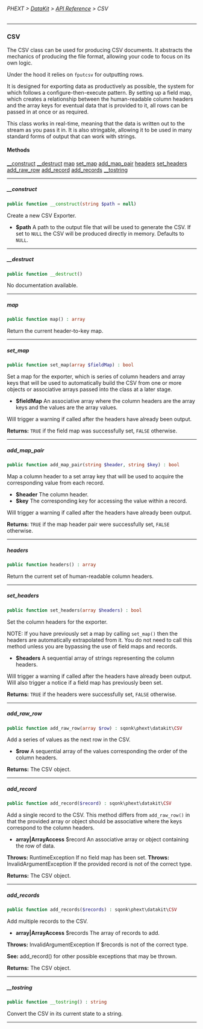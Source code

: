 ###### PHEXT > [DataKit](../README.md) > [API Reference](index.md) > CSV
------
### CSV
The CSV class can be used for producing CSV documents. It abstracts the mechanics of producing the file format, allowing your code to focus on its own logic.

Under the hood it relies on `fputcsv` for outputting rows.

It is designed for exporting data as productively as possible, the system for which follows a configure-then-execute pattern. By setting up a field map, which creates a relationship between the human-readable column headers and the array keys for eventual data that is provided to it, all rows can be passed in at once or as required.

This class works in real-time, meaning that the data is written out to the stream as you pass it in. It is also stringable, allowing it to be used in many standard forms of output that can work with strings.
#### Methods
[__construct](#__construct)
[__destruct](#__destruct)
[map](#map)
[set_map](#set_map)
[add_map_pair](#add_map_pair)
[headers](#headers)
[set_headers](#set_headers)
[add_raw_row](#add_raw_row)
[add_record](#add_record)
[add_records](#add_records)
[__tostring](#__tostring)

------
##### __construct
```php
public function __construct(string $path = null) 
```
Create a new CSV Exporter.

- **$path** A path to the output file that will be used to generate the CSV. If set to ``NULL`` the CSV will be produced directly in memory. Defaults to ``NULL``.


------
##### __destruct
```php
public function __destruct() 
```
No documentation available.


------
##### map
```php
public function map() : array
```
Return the current header-to-key map.


------
##### set_map
```php
public function set_map(array $fieldMap) : bool
```
Set a map for the exporter, which is series of column headers and array keys that will be used to automatically build the CSV from one or more objects or associative arrays passed into the class at a later stage.

- **$fieldMap** An associative array where the column headers are the array keys and
the values are the array values.

Will trigger a warning if called after the headers have already been output.

**Returns:**  `TRUE` if the field map was successfully set, `FALSE` otherwise.


------
##### add_map_pair
```php
public function add_map_pair(string $header, string $key) : bool
```
Map a column header to a set array key that will be used to acquire the corresponding value from each record.

- **$header** The column header.
- **$key** The corresponding key for accessing the value within a record.

Will trigger a warning if called after the headers have already been output.

**Returns:**  `TRUE` if the map header pair were successfully set, `FALSE` otherwise.


------
##### headers
```php
public function headers() : array
```
Return the current set of human-readable column headers.


------
##### set_headers
```php
public function set_headers(array $headers) : bool
```
Set the column headers for the exporter.

NOTE: If you have previously set a map by calling `set_map()` then the headers are automatically extrapolated from it. You do not need to call this method unless you are bypassing the use of field maps and records.

- **$headers** A sequential array of strings representing the column headers.

Will trigger a warning if called after the headers have already been output. Will also trigger a notice if a field map has previously been set.

**Returns:**  `TRUE` if the headers were successfully set, `FALSE` otherwise.


------
##### add_raw_row
```php
public function add_raw_row(array $row) : sqonk\phext\datakit\CSV
```
Add a series of values as the next row in the CSV.

- **$row** A sequential array of the values corresponding the order of the column headers.

**Returns:**  The CSV object.


------
##### add_record
```php
public function add_record($record) : sqonk\phext\datakit\CSV
```
Add a single record to the CSV. This method differs from `add_raw_row()` in that the provided array or object should be associative where the keys correspond to the column headers.

- **array|ArrayAccess** $record An associative array or object containing the row of data.


**Throws:**  RuntimeException If no field map has been set. 
**Throws:**  InvalidArgumentException If the provided record is not of the correct type.

**Returns:**  The CSV object.


------
##### add_records
```php
public function add_records($records) : sqonk\phext\datakit\CSV
```
Add multiple records to the CSV.

- **array|ArrayAccess** $records The array of records to add.


**Throws:**  InvalidArgumentException If $records is not of the correct type.


**See:**  add_record() for other possible exceptions that may be thrown.

**Returns:**  The CSV object.


------
##### __tostring
```php
public function __tostring() : string
```
Convert the CSV in its current state to a string.


------
